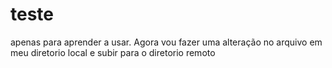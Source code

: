 # teste
apenas para aprender a usar. Agora vou fazer uma alteração no arquivo em meu diretorio local e subir para o diretorio remoto

